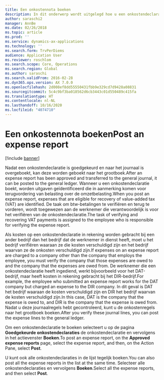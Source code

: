 ```yaml
---
title: Een onkostennota boeken
description: In dit onderwerp wordt uitgelegd hoe u een onkostendeclaratie boekt naar het grootboek.
author: saraschi2
manager: AnnBe
ms.date: 02/26/2018
ms.topic: article
ms.prod: ''
ms.service: dynamics-ax-applications
ms.technology: ''
ms.search.form: TrvPerDiems
audience: Application User
ms.reviewer: roschlom
ms.search.scope: Core, Operations
ms.search.region: Global
ms.author: saraschi
ms.search.validFrom: 2016-02-28
ms.dyn365.ops.version: AX 7.0.0
ms.openlocfilehash: 2d008ef8dd55550431fbb9e329cd7d9428a08831
ms.sourcegitcommit: 5c4c9bf3ba018562d6cb3443c01d550489c415fa
ms.translationtype: HT
ms.contentlocale: nl-NL
ms.lasthandoff: 10/16/2020
ms.locfileid: "4074710"
---
```

# <a name="post-an-expense-report"></a><span data-ttu-id="e5642-103">Een onkostennota boeken</span><span class="sxs-lookup"><span data-stu-id="e5642-103">Post an expense report</span></span>

[!include [banner](../includes/banner.md)]

<span data-ttu-id="e5642-104">Nadat een onkostendeclaratie is goedgekeurd en naar het journaal is overgeboekt, kan deze worden geboekt naar het grootboek.</span><span class="sxs-lookup"><span data-stu-id="e5642-104">After an expense report has been approved and transferred to the general journal, it can be posted to the general ledger.</span></span> <span data-ttu-id="e5642-105">Wanneer u een onkostendeclaratie boekt, worden uitgaven geïdentificeerd die in aanmerking komen voor terugvordering van belasting over de omzetbelasting.</span><span class="sxs-lookup"><span data-stu-id="e5642-105">When you post an expense report, expenses that are eligible for recovery of value-added tax (VAT) are identified.</span></span> <span data-ttu-id="e5642-106">De taak om btw-betalingen te verifiëren en terug te vorderen, wordt toegewezen aan de werknemer die verantwoordelijk is voor het verifiëren van de onkostendeclaratie.</span><span class="sxs-lookup"><span data-stu-id="e5642-106">The task of verifying and recovering VAT payments is assigned to the employee who is responsible for verifying the expense report.</span></span>

<span data-ttu-id="e5642-107">Als kosten op een onkostendeclaratie in rekening worden gebracht bij een ander bedrijf dan het bedrijf dat de werknemer in dienst heeft, moet u het bedrijf verifiëren waaraan ze die kosten verschuldigd zijn en het bedrijf waarvan ze de onkosten verschuldigd zijn.</span><span class="sxs-lookup"><span data-stu-id="e5642-107">If expenses on an expense report are charged to a company other than the company that employs the employee, you must verify the company that those expenses are owed to and the company that the expenses are owed from.</span></span> <span data-ttu-id="e5642-108">De werknemer die een onkostendeclaratie heeft ingediend, werkt bijvoorbeeld voor het DAT-bedrijf, maar heeft kosten in rekening gebracht bij het DIR-bedrijf.</span><span class="sxs-lookup"><span data-stu-id="e5642-108">For example, the employee who submitted an expense report works for the DAT company but charged an expense to the DIR company.</span></span> <span data-ttu-id="e5642-109">In dit geval is DAT het bedrijf waaraan de kosten verschuldigd zijn en DIR het bedrijf waarvan de kosten verschuldigd zijn.</span><span class="sxs-lookup"><span data-stu-id="e5642-109">In this case, DAT is the company that the expense is owed to, and DIR is the company that the expense is owed from.</span></span> <span data-ttu-id="e5642-110">Nadat u deze journaalregels hebt gecontroleerd, kunt u de onkostenregels naar het grootboek boeken.</span><span class="sxs-lookup"><span data-stu-id="e5642-110">After you verify these journal lines, you can post the expense lines to the general ledger.</span></span>

<span data-ttu-id="e5642-111">Om een onkostendeclaratie te boeken selecteert u op de pagina **Goedgekeurde onkostendeclaraties** de onkostendeclaratie en vervolgens in het actievenster **Boeken**.</span><span class="sxs-lookup"><span data-stu-id="e5642-111">To post an expense report, on the **Approved expense reports** page, select the expense report, and then, on the Action Pane, select **Post**.</span></span>

<span data-ttu-id="e5642-112">U kunt ook alle onkostendeclaraties in de lijst tegelijk boeken.</span><span class="sxs-lookup"><span data-stu-id="e5642-112">You can also post all the expense reports in the list at the same time.</span></span> <span data-ttu-id="e5642-113">Selecteer alle onkostendeclaraties en vervolgens **Boeken**.</span><span class="sxs-lookup"><span data-stu-id="e5642-113">Select all the expense reports, and then select **Post**.</span></span>
